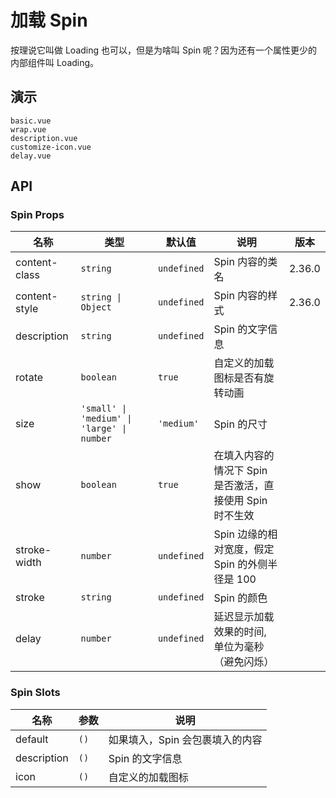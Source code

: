 # 加载 Spin

按理说它叫做 Loading 也可以，但是为啥叫 Spin 呢？因为还有一个属性更少的内部组件叫 Loading。

## 演示

```demo
basic.vue
wrap.vue
description.vue
customize-icon.vue
delay.vue
```

## API

### Spin Props

| 名称 | 类型 | 默认值 | 说明 | 版本 |
| --- | --- | --- | --- | --- |
| content-class | `string` | `undefined` | Spin 内容的类名 | 2.36.0 |
| content-style | `string \| Object` | `undefined` | Spin 内容的样式 | 2.36.0 |
| description | `string` | `undefined` | Spin 的文字信息 |
| rotate | `boolean` | `true` | 自定义的加载图标是否有旋转动画 |
| size | `'small' \| 'medium' \| 'large' \| number` | `'medium'` | Spin 的尺寸 |
| show | `boolean` | `true` | 在填入内容的情况下 Spin 是否激活，直接使用 Spin 时不生效 |
| stroke-width | `number` | `undefined` | Spin 边缘的相对宽度，假定 Spin 的外侧半径是 100 |
| stroke | `string` | `undefined` | Spin 的颜色 |
| delay | `number` | `undefined` | 延迟显示加载效果的时间, 单位为毫秒（避免闪烁） |

### Spin Slots

| 名称        | 参数 | 说明                            |
| ----------- | ---- | ------------------------------- |
| default     | `()` | 如果填入，Spin 会包裹填入的内容 |
| description | `()` | Spin 的文字信息                 |
| icon        | `()` | 自定义的加载图标                |
